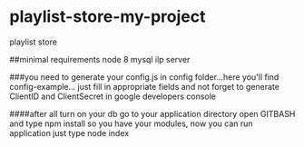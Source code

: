 # playlist-store-my-project
playlist store

##minimal requirements 
node 8 
mysql 
ilp server

###you need to generate your config.js in config folder...here you'll find config-example...
just fill in appropriate fields and not forget to generate ClientID and 
ClientSecret in google developers console

####after all turn on your db go to your application directory open GITBASH and type 
                    npm install
   so you have your modules, now you can run application just type
                    node index
                    
